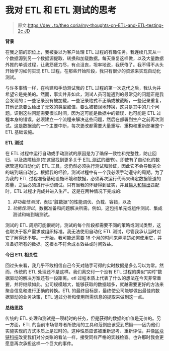 # 我对 ETL 和 ETL 测试的思考

> 原文:[https://dev . to/theo coria/my-thoughts-on-ETL-and-ETL-testing-2c JD](https://dev.to/theocoria/my-thoughts-on-etl-and-etl-testing-2cjd)

**背景**

在我之前的职位上，我被委以为客户处理 ETL 过程的有趣任务。我连续几天从一个数据源到另一个数据源提取、转换和加载数据。每天重复这样做，以及大量数据外推的单调过程，让我筋疲力尽，有点沮丧，坦率地说，我厌倦了。我不得不从头开始学习如何实现 ETL 过程，在那些开始阶段，我只有很少的资源来实现自动化测试。

与许多事情一样，在构建和手动测试我的 ETL 过程的第一次迭代之后，我认为并希望它是完美的。然而，事实并非如此，测试人员可能遇到的最常见的问题正是我会发现的；一些记录没有被加载，一些记录格式不正确或被截断，一些记录重复，其他记录要么给出了无效的类型或值，要么被错误地转换，这只是其中的几个问题。识别这些问题需要很长时间，因为这可能是数据中的错误，也可能是 ETL 过程本身的错误。必须建立一个流程来解决这些问题，然后在部署到生产之前再次测试。这是数据流的一个主要中断，每次更改都需要大量重写、重构和重新部署整个 ETL 基础设施。

**ETL 测试**

在 ETL 过程中运行自动或手动测试的原因是为了确保一致性和完整性，防止回归，以及故障检测(在这里找到更多关于 [ETL 测试](https://www.alooma.com/blog/etl-testing-the-future-is-here)的细节)。即使有了自动化的数据管道和自动化的 ETL 工具，您仍然必须执行测试和验证，因此它不会导致完全的端到端自动化。根据我的经验，测试过程中有一个我必须手动遵守的周期。为了为我的 ETL 过程准备基础设施环境和数据，必须再次运行代码来确定数据管道的质量，之后必须进行手动调试。只有当我的怀疑得到证实，并且[输入和输出](https://developer.ibm.com/recipes/tutorials/a-stepbystep-guide-to-testing-your-data-pipelines/)匹配时，ETL 过程才完成并进入生产。这是在两种情况下完成的:

1) *非功能性测试*，表征“脏数据”的性能调优、负载、容错，以及
2) *功能性测试*，数据准备和问题解决所需。例如，这包括单元或组件测试、集成测试和端到端测试。

测试的 ETL 周期可能很耗时。测试的每个阶段都需要不同的策略或测试类型，这也取决于客户需求或组织标准。我无法使用自动化 ETL 测试，尽管我承认当时对它了解得还不够。一开始，我可能还需要 18 个月的时间来弄清楚如何使用它，并准备好所有的数据。这根本不符合成本效益或时间效益。

**今日 ETL 相关性**

回过头来看，我几乎不敢相信自己今天对随手可得的实时数据是多么习以为常。然而，传统的 ETL 处理还不是这样。我们离交付一个没有 ETL 过程的类似“实时”数据驱动的解决方案还有一段距离。etl 过程本质上代表了什么的想法在今天非常重要，并将继续如此。公司规模越大，能够获取的数据越多，就越需要更好的方法来聚合信息和进行正确的转换。ETL 的最终目标是，最终使公司能够做出最佳的数据驱动的业务决策，ETL 通过分析和使用所需信息的提取来做到这一点。

**总结思路**

传统的 ETL 处理和测试是一项耗时的任务，但是获得的数据的价值是无价的。另一方面，ETL 的当前市场领导者所使用的工具和范例应该受到质疑——因为他们实施实现的方式本质上是过时的。这种性质应该被重新思考、重新评估，并像[区块链科技](https://due.com/blog/blockchain-to-change-accounting-forever/)改变我们对分类账的看法一样，接受同样严格的实践检查。也许那时我会更愿意再次承担这样一个巨大的事件。